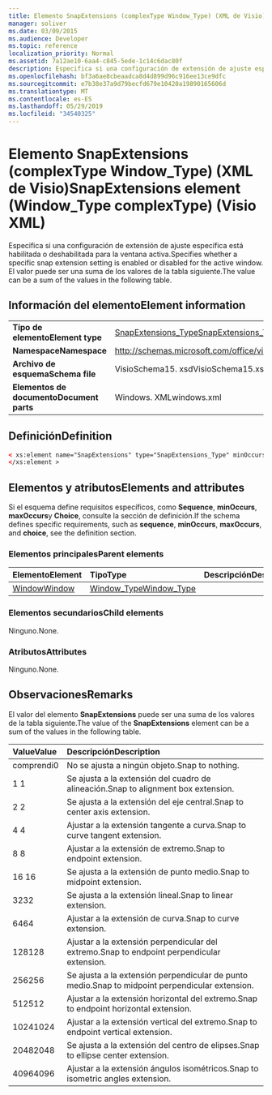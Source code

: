 ```yaml
---
title: Elemento SnapExtensions (complexType Window_Type) (XML de Visio)
manager: soliver
ms.date: 03/09/2015
ms.audience: Developer
ms.topic: reference
localization_priority: Normal
ms.assetid: 7a12ae10-6aa4-c845-5ede-1c14c6dac80f
description: Especifica si una configuración de extensión de ajuste específica está habilitada o deshabilitada para la ventana activa. El valor puede ser una suma de los valores de la tabla siguiente.
ms.openlocfilehash: bf3a6ae8cbeaadca8d4d899d96c916ee13ce9dfc
ms.sourcegitcommit: e7b38e37a9d79becfd679e10420a19890165606d
ms.translationtype: MT
ms.contentlocale: es-ES
ms.lasthandoff: 05/29/2019
ms.locfileid: "34540325"
---
```

# <a name="snapextensions-element-windowtype-complextype-visio-xml"></a><span data-ttu-id="69c31-104">Elemento SnapExtensions (complexType Window_Type) (XML de Visio)</span><span class="sxs-lookup"><span data-stu-id="69c31-104">SnapExtensions element (Window_Type complexType) (Visio XML)</span></span>

<span data-ttu-id="69c31-105">Especifica si una configuración de extensión de ajuste específica está habilitada o deshabilitada para la ventana activa.</span><span class="sxs-lookup"><span data-stu-id="69c31-105">Specifies whether a specific snap extension setting is enabled or disabled for the active window.</span></span> <span data-ttu-id="69c31-106">El valor puede ser una suma de los valores de la tabla siguiente.</span><span class="sxs-lookup"><span data-stu-id="69c31-106">The value can be a sum of the values in the following table.</span></span>
  
## <a name="element-information"></a><span data-ttu-id="69c31-107">Información del elemento</span><span class="sxs-lookup"><span data-stu-id="69c31-107">Element information</span></span>

|||
|:-----|:-----|
|<span data-ttu-id="69c31-108">**Tipo de elemento**</span><span class="sxs-lookup"><span data-stu-id="69c31-108">**Element type**</span></span> <br/> |[<span data-ttu-id="69c31-109">SnapExtensions_Type</span><span class="sxs-lookup"><span data-stu-id="69c31-109">SnapExtensions_Type</span></span>](snapextensions_type-complextypevisio-xml.md) <br/> |
|<span data-ttu-id="69c31-110">**Namespace**</span><span class="sxs-lookup"><span data-stu-id="69c31-110">**Namespace**</span></span> <br/> |http://schemas.microsoft.com/office/visio/2012/main  <br/> |
|<span data-ttu-id="69c31-111">**Archivo de esquema**</span><span class="sxs-lookup"><span data-stu-id="69c31-111">**Schema file**</span></span> <br/> |<span data-ttu-id="69c31-112">VisioSchema15. xsd</span><span class="sxs-lookup"><span data-stu-id="69c31-112">VisioSchema15.xsd</span></span>  <br/> |
|<span data-ttu-id="69c31-113">**Elementos de documento**</span><span class="sxs-lookup"><span data-stu-id="69c31-113">**Document parts**</span></span> <br/> |<span data-ttu-id="69c31-114">Windows. XML</span><span class="sxs-lookup"><span data-stu-id="69c31-114">windows.xml</span></span>  <br/> |
   
## <a name="definition"></a><span data-ttu-id="69c31-115">Definición</span><span class="sxs-lookup"><span data-stu-id="69c31-115">Definition</span></span>

```XML
< xs:element name="SnapExtensions" type="SnapExtensions_Type" minOccurs="0" maxOccurs="1" >
</xs:element >
```

## <a name="elements-and-attributes"></a><span data-ttu-id="69c31-116">Elementos y atributos</span><span class="sxs-lookup"><span data-stu-id="69c31-116">Elements and attributes</span></span>

<span data-ttu-id="69c31-117">Si el esquema define requisitos específicos, como **Sequence**, **minOccurs**, **maxOccurs**y **Choice**, consulte la sección de definición.</span><span class="sxs-lookup"><span data-stu-id="69c31-117">If the schema defines specific requirements, such as **sequence**, **minOccurs**, **maxOccurs**, and **choice**, see the definition section.</span></span> 
  
### <a name="parent-elements"></a><span data-ttu-id="69c31-118">Elementos principales</span><span class="sxs-lookup"><span data-stu-id="69c31-118">Parent elements</span></span>

|<span data-ttu-id="69c31-119">**Elemento**</span><span class="sxs-lookup"><span data-stu-id="69c31-119">**Element**</span></span>|<span data-ttu-id="69c31-120">**Tipo**</span><span class="sxs-lookup"><span data-stu-id="69c31-120">**Type**</span></span>|<span data-ttu-id="69c31-121">**Descripción**</span><span class="sxs-lookup"><span data-stu-id="69c31-121">**Description**</span></span>|
|:-----|:-----|:-----|
|[<span data-ttu-id="69c31-122">Window</span><span class="sxs-lookup"><span data-stu-id="69c31-122">Window</span></span>](window-element-windows_type-complextypevisio-xml.md) <br/> |[<span data-ttu-id="69c31-123">Window_Type</span><span class="sxs-lookup"><span data-stu-id="69c31-123">Window_Type</span></span>](window_type-complextypevisio-xml.md) <br/> ||
   
### <a name="child-elements"></a><span data-ttu-id="69c31-124">Elementos secundarios</span><span class="sxs-lookup"><span data-stu-id="69c31-124">Child elements</span></span>

<span data-ttu-id="69c31-125">Ninguno.</span><span class="sxs-lookup"><span data-stu-id="69c31-125">None.</span></span>
  
### <a name="attributes"></a><span data-ttu-id="69c31-126">Atributos</span><span class="sxs-lookup"><span data-stu-id="69c31-126">Attributes</span></span>

<span data-ttu-id="69c31-127">Ninguno.</span><span class="sxs-lookup"><span data-stu-id="69c31-127">None.</span></span>
  
## <a name="remarks"></a><span data-ttu-id="69c31-128">Observaciones</span><span class="sxs-lookup"><span data-stu-id="69c31-128">Remarks</span></span>

<span data-ttu-id="69c31-129">El valor del elemento **SnapExtensions** puede ser una suma de los valores de la tabla siguiente.</span><span class="sxs-lookup"><span data-stu-id="69c31-129">The value of the **SnapExtensions** element can be a sum of the values in the following table.</span></span> 
  
|<span data-ttu-id="69c31-130">**Value**</span><span class="sxs-lookup"><span data-stu-id="69c31-130">**Value**</span></span>|<span data-ttu-id="69c31-131">**Descripción**</span><span class="sxs-lookup"><span data-stu-id="69c31-131">**Description**</span></span>|
|:-----|:-----|
|<span data-ttu-id="69c31-132">comprendi</span><span class="sxs-lookup"><span data-stu-id="69c31-132">0</span></span>  <br/> |<span data-ttu-id="69c31-133">No se ajusta a ningún objeto.</span><span class="sxs-lookup"><span data-stu-id="69c31-133">Snap to nothing.</span></span>  <br/> |
|<span data-ttu-id="69c31-134">1 </span><span class="sxs-lookup"><span data-stu-id="69c31-134">1</span></span>  <br/> |<span data-ttu-id="69c31-135">Se ajusta a la extensión del cuadro de alineación.</span><span class="sxs-lookup"><span data-stu-id="69c31-135">Snap to alignment box extension.</span></span>  <br/> |
|<span data-ttu-id="69c31-136">2 </span><span class="sxs-lookup"><span data-stu-id="69c31-136">2</span></span>  <br/> |<span data-ttu-id="69c31-137">Se ajusta a la extensión del eje central.</span><span class="sxs-lookup"><span data-stu-id="69c31-137">Snap to center axis extension.</span></span>  <br/> |
|<span data-ttu-id="69c31-138">4 </span><span class="sxs-lookup"><span data-stu-id="69c31-138">4</span></span>  <br/> |<span data-ttu-id="69c31-139">Ajustar a la extensión tangente a curva.</span><span class="sxs-lookup"><span data-stu-id="69c31-139">Snap to curve tangent extension.</span></span>  <br/> |
|<span data-ttu-id="69c31-140">8 </span><span class="sxs-lookup"><span data-stu-id="69c31-140">8</span></span>  <br/> |<span data-ttu-id="69c31-141">Ajustar a la extensión de extremo.</span><span class="sxs-lookup"><span data-stu-id="69c31-141">Snap to endpoint extension.</span></span>  <br/> |
|<span data-ttu-id="69c31-142">16 </span><span class="sxs-lookup"><span data-stu-id="69c31-142">16</span></span>  <br/> |<span data-ttu-id="69c31-143">Se ajusta a la extensión de punto medio.</span><span class="sxs-lookup"><span data-stu-id="69c31-143">Snap to midpoint extension.</span></span>  <br/> |
|<span data-ttu-id="69c31-144">32</span><span class="sxs-lookup"><span data-stu-id="69c31-144">32</span></span>  <br/> |<span data-ttu-id="69c31-145">Se ajusta a la extensión lineal.</span><span class="sxs-lookup"><span data-stu-id="69c31-145">Snap to linear extension.</span></span>  <br/> |
|<span data-ttu-id="69c31-146">64</span><span class="sxs-lookup"><span data-stu-id="69c31-146">64</span></span>  <br/> |<span data-ttu-id="69c31-147">Ajustar a la extensión de curva.</span><span class="sxs-lookup"><span data-stu-id="69c31-147">Snap to curve extension.</span></span>  <br/> |
|<span data-ttu-id="69c31-148">128</span><span class="sxs-lookup"><span data-stu-id="69c31-148">128</span></span>  <br/> |<span data-ttu-id="69c31-149">Ajustar a la extensión perpendicular del extremo.</span><span class="sxs-lookup"><span data-stu-id="69c31-149">Snap to endpoint perpendicular extension.</span></span>  <br/> |
|<span data-ttu-id="69c31-150">256</span><span class="sxs-lookup"><span data-stu-id="69c31-150">256</span></span>  <br/> |<span data-ttu-id="69c31-151">Se ajusta a la extensión perpendicular de punto medio.</span><span class="sxs-lookup"><span data-stu-id="69c31-151">Snap to midpoint perpendicular extension.</span></span>  <br/> |
|<span data-ttu-id="69c31-152">512</span><span class="sxs-lookup"><span data-stu-id="69c31-152">512</span></span>  <br/> |<span data-ttu-id="69c31-153">Ajustar a la extensión horizontal del extremo.</span><span class="sxs-lookup"><span data-stu-id="69c31-153">Snap to endpoint horizontal extension.</span></span>  <br/> |
|<span data-ttu-id="69c31-154">1024</span><span class="sxs-lookup"><span data-stu-id="69c31-154">1024</span></span>  <br/> |<span data-ttu-id="69c31-155">Ajustar a la extensión vertical del extremo.</span><span class="sxs-lookup"><span data-stu-id="69c31-155">Snap to endpoint vertical extension.</span></span>  <br/> |
|<span data-ttu-id="69c31-156">2048</span><span class="sxs-lookup"><span data-stu-id="69c31-156">2048</span></span>  <br/> |<span data-ttu-id="69c31-157">Se ajusta a la extensión del centro de elipses.</span><span class="sxs-lookup"><span data-stu-id="69c31-157">Snap to ellipse center extension.</span></span>  <br/> |
|<span data-ttu-id="69c31-158">4096</span><span class="sxs-lookup"><span data-stu-id="69c31-158">4096</span></span>  <br/> |<span data-ttu-id="69c31-159">Ajustar a la extensión ángulos isométricos.</span><span class="sxs-lookup"><span data-stu-id="69c31-159">Snap to isometric angles extension.</span></span>  <br/> |
   

